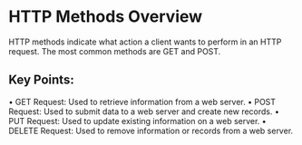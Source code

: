 # HTTP Methods Overview 

HTTP methods indicate what action a client wants to perform in an HTTP request. The most common methods are GET and POST. 

## Key Points: 
• GET Request: Used to retrieve information from a web server. 
• POST Request: Used to submit data to a web server and create new records. 
• PUT Request: Used to update existing information on a web server. 
• DELETE Request: Used to remove information or records from a web server.